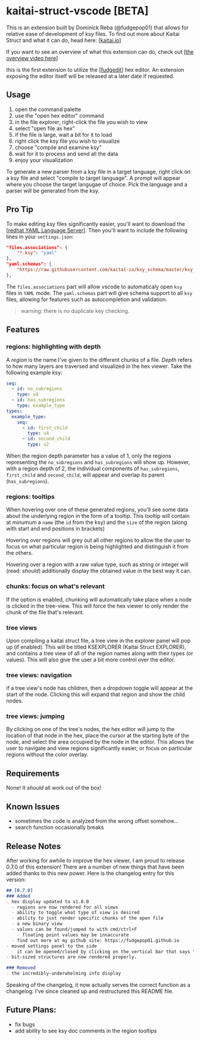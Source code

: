 # kaitai-struct-vscode [BETA]

This is an extension built by Dominick Reba (@fudgepop01) that allows for relative ease of development
of ksy files. To find out more about Kaitai Struct and what it can do,
head here: [[kaitai.io](https://kaitai.io/)]

If you want to see an overview of what this extension can do, check out [[the overview video here](https://www.youtube.com/watch?v=4c7UuZ33JYE)]

this is the first extension to utilize the [[fudgedit](https://fudgepop01.github.io/)] hex editor. An extension
exposing the editor itself will be released at a later date if requested.

## Usage

1. open the command palette
2. use the "open hex editor" command
3. in the file explorer, right-click the file you wish to view
4. select "open file as hex"
5. if the file is large, wait a bit for it to load
6. right click the ksy file you wish to visualize
7. choose "compile and examine ksy"
8. wait for it to process and send all the data
9. enjoy your visualization

To generate a new parser from a ksy file in a target language, right click on a
ksy file and select "compile to target language". A prompt will appear where you choose the
target langugae of choice. Pick the language and a parser will be generated from the ksy.

## Pro Tip

To make editing ksy files significantly easier, you'll want to download the [[redhat YAML Language Server](https://marketplace.visualstudio.com/items?itemName=redhat.vscode-yaml)].
Then you'll want to include the following lines in your `settings.json`:

```json
"files.associations": {
    "*.ksy": "yaml"
},
"yaml.schemas": {
    "https://raw.githubusercontent.com/kaitai-io/ksy_schema/master/ksy_schema.json": "*.ksy"
},
```

The `files.associations` part will allow vscode to automaticaly open `ksy` files in `YAML` mode.
The `yaml.schemas` part will give schema support to all `ksy` files, allowing for features
such as autocompletion and validation.

> warning: there is no duplicate key checking.

## Features

### regions: highlighting with depth

A _region_ is the name I've given to the different chunks of a file.
_Depth_ refers to how many layers are traversed and visualized in the hex viewer.
Take the following example ksy:

```yaml
seq:
  - id: no_subregions
    type: u4
  - id: has_subregions
    type: example_type
types:
  example_type:
    seq:
      - id: first_child
        type: u4
      - id: second_child
        type: u2
```

When the region depth parameter has a value of 1, only the regions representing
the `no_subregions` and `has_subregions` will show up. However, with a region
depth of 2, the individual components of `has_subregions`, `first_child` and
`second_child`, will appear and overlap its parent (`has_subregions`).

### regions: tooltips

When hovering over one of these generated regions, you'll see some data about
the underlying region in the form of a tooltip. This tooltip will contain
at minumum a `name` (the `id` from the ksy) and the `size` of the region (along
with start and end positions in brackets)

Hovering over regions will grey out all other regions to allow the
the user to focus on what particular region is being highlighted and
distinguish it from the others.

Hovering over a region with a raw value type, such as string or integer
will (read: _should_) additionally display the obtained value in the best way it can.

### chunks: focus on what's relevant

If the option is enabled, chunking will automatically take place when a node is clicked in the
tree-view. This will force the hex viewer to only render the chunk of the file that's relevant.

### tree views

Upon compiling a kaitai struct file, a tree view in the explorer panel will pop up
(if enabled). This will be titled KSEXPLORER (Kaitai Struct EXPLORER), and contains
a tree view of all of the region names along with their types (or values). This
will also give the user a bit more control over the editor.

### tree views: navigation

if a tree view's node has children, then a dropdown toggle will appear at the
start of the node. Clicking this will expand that region and show the child nodes.

### tree views: jumping

By clicking on one of the tree's nodes, the hex editor will jump to the location of
that node in the hex, place the cursor at the starting byte of the node, and select
the area occupied by the node in the editor. This allows the user to navigate and
view regions significantly easier, or focus on particular regions without the color
overlay.

## Requirements

None! It *should* all work out of the box!

## Known Issues

- sometimes the code is analyzed from the wrong offset somehow...
- search function occasionally breaks

## Release Notes

After working for awhile to improve the hex viewer, I am proud to release 0.7.0 of this extension!
There are a number of new things that have been added thanks to this new power.
Here is the changelog entry for this version:

```md
## [0.7.0]
### Added
- hex display updated to v1.0.0
  - regions are now rendered for all views
  - ability to toggle what type of view is desired
  - ability to just render specific chunks of the open file
  - a new binary view
  - values can be found/jumped to with cmd/ctrl+F
    - floating point values may be innaccurate
  - find out more at my github site: https://fudgepop01.github.io
- moved settings panel to the side
  - it can be opened/closed by clicking on the vertical bar that says "settings"
- bit-sized structures are now rendered properly.

### Removed
- the incredibly-underwhelming info display
```

Speaking of the changelog, it now actually serves the correct function as a changelog. I've since cleaned up and restructured this README file.

## Future Plans:

- fix bugs
- add ability to see ksy doc comments in the region tooltips

